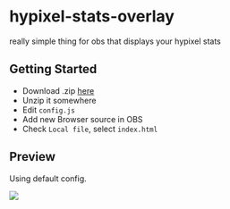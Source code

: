 # hypixel-stats-overlay

really simple thing for obs that displays your hypixel stats

## Getting Started

- Download .zip [here](https://github.com/mdashlw/hypixel-stats-overlay/archive/master.zip)
- Unzip it somewhere
- Edit `config.js`
- Add new Browser source in OBS
- Check `Local file`, select `index.html`

## Preview

Using default config.

![](https://media.discordapp.net/attachments/668319827764576257/757651900916170852/unknown.png)
